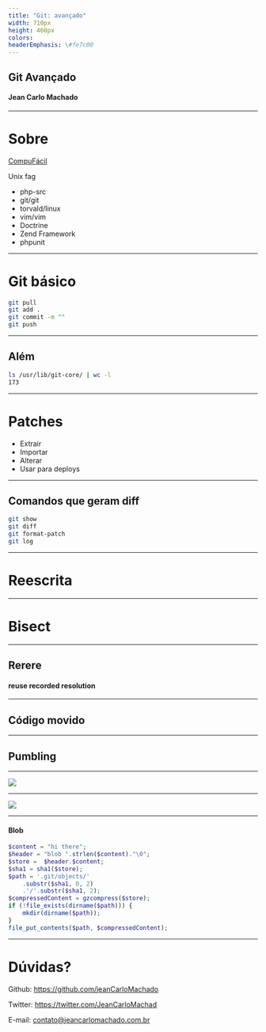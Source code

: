```yaml
---
title: "Git: avançado"
width: 710px
height: 460px
colors:
headerEmphasis: \#fe7c00
---
```


## Git Avançado

#### Jean Carlo Machado

---

# Sobre

[CompuFácil](http://compufacil.com.br/)

Unix fag

- php-src
- git/git
- torvald/linux
- vim/vim
- Doctrine
- Zend Framework
- phpunit

---

# Git básico

```sh
git pull
git add .
git commit -m ""
git push
```

----

## Além

```sh
ls /usr/lib/git-core/ | wc -l
173
```
---

# Patches

- Extrair
- Importar
- Alterar
- Usar para deploys

----

## Comandos que geram diff

```sh
git show
git diff
git format-patch
git log
```

---

# Reescrita

---

# Bisect

---

## Rerere

#### reuse recorded resolution

----

## Código movido

---

## Pumbling

---

![](/home/jean/projects/talks-courses/gitAvancado/direct-acyclic-graph.svg)

---

![](/home/jean/projects/talks-courses/gitAvancado/pumbling.jpg)

---

#### Blob

```php
$content = "hi there";
$header = "blob ".strlen($content)."\0";
$store =  $header.$content;
$sha1 = sha1($store);
$path = '.git/objects/'
    .substr($sha1, 0, 2)
    .'/'.substr($sha1, 2);
$compressedContent = gzcompress($store);
if (!file_exists(dirname($path))) {
    mkdir(dirname($path));
}
file_put_contents($path, $compressedContent);
```

----

# Dúvidas?

Github: https://github.com/jeanCarloMachado

Twitter: https://twitter.com/JeanCarloMachad

E-mail: contato@jeancarlomachado.com.br
